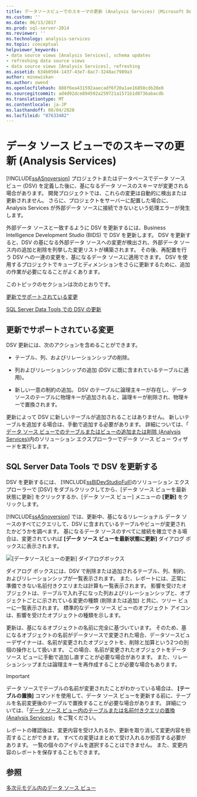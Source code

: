 ```yaml
---
title: データソースビューでのスキーマの更新 (Analysis Services) |Microsoft Docs
ms.custom: ''
ms.date: 06/13/2017
ms.prod: sql-server-2014
ms.reviewer: ''
ms.technology: analysis-services
ms.topic: conceptual
helpviewer_keywords:
- data source views [Analysis Services], schema updates
- refreshing data source views
- data source views [Analysis Services], refreshing
ms.assetid: 634b0504-1437-43e7-8ac7-3248ac7989a3
author: minewiskan
ms.author: owend
ms.openlocfilehash: 808f6ea431592aaecadf6f20a1ae16850cdb20e0
ms.sourcegitcommit: ad4d92dce894592a259721a1571b1d8736abacdb
ms.translationtype: MT
ms.contentlocale: ja-JP
ms.lasthandoff: 08/04/2020
ms.locfileid: "87633402"
---
```

# <a name="refresh-the-schema-in-a-data-source-view-analysis-services"></a>データ ソース ビューでのスキーマの更新 (Analysis Services)
  [!INCLUDE[ssASnoversion](../../../includes/ssasnoversion-md.md)] プロジェクトまたはデータベースでデータ ソース ビュー (DSV) を定義した後に、基になるデータ ソースのスキーマが変更される場合があります。 開発プロジェクトでは、これらの変更は自動的に検出または更新されません。 さらに、プロジェクトをサーバーに配置した場合に、Analysis Services が外部データ ソースに接続できないという処理エラーが発生します。

 外部データ ソースと一致するように DSV を更新するには、Business Intelligence Development Studio (BIDS) で DSV を更新します。 DSV を更新すると、DSV の基になる外部データ ソースへの変更が検出され、外部データ ソース内の追加と削除を列挙した変更リストが構築されます。 その後、再配置を行う DSV への一連の変更を、基になるデータ ソースに適用できます。 DSV を使用するプロジェクトでキューブとディメンションをさらに更新するために、追加の作業が必要になることがよくあります。

 このトピックのセクションは次のとおりです。

 [更新でサポートされている変更](#bkmk_changlist)

 [SQL Server Data Tools での DSV の更新](#bkmk_DSVrefresh)

##  <a name="changes-supported-in-refresh"></a><a name="bkmk_changlist"></a>更新でサポートされている変更
 DSV 更新には、次のアクションを含めることができます。

-   テーブル、列、およびリレーションシップの削除。

-   列およびリレーションシップの追加 (DSV に既に含まれているテーブルに適用)。

-   新しい一意の制約の追加。 DSV のテーブルに論理主キーが存在し、データ ソースのテーブルに物理キーが追加されると、論理キーが削除され、物理キーで置換されます。

 更新によって DSV に新しいテーブルが追加されることはありません。 新しいテーブルを追加する場合は、手動で追加する必要があります。 詳細については、「 [データ ソース ビューでのテーブルまたはビューの追加または削除 (Analysis Services)](adding-or-removing-tables-or-views-in-a-data-source-view-analysis-services.md)内のソリューション エクスプローラーでデータ ソース ビュー ウィザードを実行します。

##  <a name="refresh-a-dsv-in-sql-server-data-tools"></a><a name="bkmk_DSVrefresh"></a>SQL Server Data Tools で DSV を更新する
 DSV を更新するには、 [!INCLUDE[ssBIDevStudioFull](../../includes/ssbidevstudiofull-md.md)]のソリューション エクスプローラーで [DSV] をダブルクリックしてから、[データ ソース ビューを最新状態に更新] をクリックするか、[データ ソース ビュー] メニューの **[更新]** をクリックします。

 [!INCLUDE[ssASnoversion](../../../includes/ssasnoversion-md.md)] では、更新中、基になるリレーショナル データ ソースのすべてにクエリして、DSV に含まれているテーブルやビューが変更されたかどうかを調べます。 基になるデータ ソースのすべてに接続を確立できる場合は、変更されていれば **[データ ソース ビューを最新状態に更新]** ダイアログ ボックスに表示されます。

 ![[データソースビューの更新] ダイアログボックス](../media/ssas-olapdsv-refresh.gif "[データ ソース ビューを最新状態に更新] ダイアログ ボックス")

 ダイアログ ボックスには、DSV で削除または追加されるテーブル、列、制約、およびリレーションシップが一覧表示されます。 また、レポートには、正常に準備できない名前付きクエリまたは計算も一覧表示されます。 影響を受けたオブジェクトは、テーブルで入れ子になった列およびリレーションシップと、オブジェクトごとに示されている変更の種類 (削除または追加) と共に、ツリー ビューに一覧表示されます。 標準的なデータ ソース ビューのオブジェクト アイコンは、影響を受けたオブジェクトの種類を示します。

 更新は、基になるオブジェクトの名前に完全に基づいています。 そのため、基になるオブジェクトの名前がデータソースで変更された場合、データソースビューデザイナーは、名前が変更されたオブジェクトを、削除と加算という2つの別個の操作として扱います。 この場合、名前が変更されたオブジェクトをデータ ソース ビューに手動で追加し直すことが必要な場合があります。 また、リレーションシップまたは論理主キーを再作成することが必要な場合もあります。

> [!IMPORTANT]
>  データ ソースでテーブルの名前が変更されたことがわかっている場合は、 **[テーブルの置換]** コマンドを使用して、データ ソース ビューを更新する前に、テーブルを名前変更後のテーブルで置換することが必要な場合があります。 詳細については、「[データ ソース ビュー内のテーブルまたは名前付きクエリの置換 (Analysis Services)](replace-a-table-or-a-named-query-in-a-data-source-view-analysis-services.md)」をご覧ください。

 レポートの確認後は、変更内容を受け入れるか、更新を取り消して変更内容を拒否することができます。 すべての変更はまとめて受け入れるか拒否する必要があります。 一覧の個々のアイテムを選択することはできません。 また、変更内容のレポートを保存することもできます。

## <a name="see-also"></a>参照
 [多次元モデル内のデータ ソース ビュー](data-source-views-in-multidimensional-models.md)


